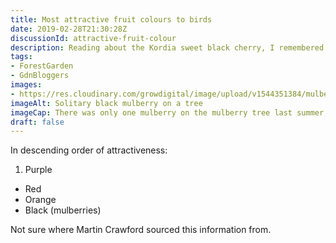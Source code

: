 ```yaml
---
title: Most attractive fruit colours to birds
date: 2019-02-28T21:30:28Z
discussionId: attractive-fruit-colour
description: Reading about the Kordia sweet black cherry, I remembered my notes saying black was the least favourite fruit colour of birds
tags: 
- ForestGarden
- GdnBloggers
images: 
- https://res.cloudinary.com/growdigital/image/upload/v1544351384/mulberry-44462831472.jpg
imageAlt: Solitary black mulberry on a tree
imageCap: There was only one mulberry on the mulberry tree last summer, lucky it was black…
draft: false
---
```


In descending order of attractiveness:

1. Purple
* Red
* Orange
* Black (mulberries)

Not sure where Martin Crawford sourced this information from.
